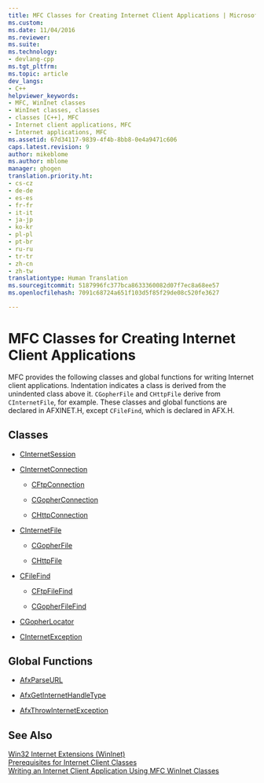 ```yaml
---
title: MFC Classes for Creating Internet Client Applications | Microsoft Docs
ms.custom: 
ms.date: 11/04/2016
ms.reviewer: 
ms.suite: 
ms.technology:
- devlang-cpp
ms.tgt_pltfrm: 
ms.topic: article
dev_langs:
- C++
helpviewer_keywords:
- MFC, WinInet classes
- WinInet classes, classes
- classes [C++], MFC
- Internet client applications, MFC
- Internet applications, MFC
ms.assetid: 67d34117-9839-4f4b-8bb8-0e4a9471c606
caps.latest.revision: 9
author: mikeblome
ms.author: mblome
manager: ghogen
translation.priority.ht:
- cs-cz
- de-de
- es-es
- fr-fr
- it-it
- ja-jp
- ko-kr
- pl-pl
- pt-br
- ru-ru
- tr-tr
- zh-cn
- zh-tw
translationtype: Human Translation
ms.sourcegitcommit: 5187996fc377bca8633360082d07f7ec8a68ee57
ms.openlocfilehash: 7091c68724a651f103d5f85f29de08c520fe3627

---
```

# MFC Classes for Creating Internet Client Applications
MFC provides the following classes and global functions for writing Internet client applications. Indentation indicates a class is derived from the unindented class above it. `CGopherFile` and `CHttpFile` derive from `CInternetFile`, for example. These classes and global functions are declared in AFXINET.H, except `CFileFind`, which is declared in AFX.H.  
  
## Classes  
  
-   [CInternetSession](../mfc/reference/cinternetsession-class.md)  
  
-   [CInternetConnection](../mfc/reference/cinternetconnection-class.md)  
  
    -   [CFtpConnection](../mfc/reference/cftpconnection-class.md)  
  
    -   [CGopherConnection](../mfc/reference/cgopherconnection-class.md)  
  
    -   [CHttpConnection](../mfc/reference/chttpconnection-class.md)  
  
-   [CInternetFile](../mfc/reference/cinternetfile-class.md)  
  
    -   [CGopherFile](../mfc/reference/cgopherfile-class.md)  
  
    -   [CHttpFile](../mfc/reference/chttpfile-class.md)  
  
-   [CFileFind](../mfc/reference/cfilefind-class.md)  
  
    -   [CFtpFileFind](../mfc/reference/cftpfilefind-class.md)  
  
    -   [CGopherFileFind](../mfc/reference/cgopherfilefind-class.md)  
  
-   [CGopherLocator](../mfc/reference/cgopherlocator-class.md)  
  
-   [CInternetException](../mfc/reference/cinternetexception-class.md)  
  
## Global Functions  
  
-   [AfxParseURL](../mfc/reference/internet-url-parsing-globals.md#afxparseurl)  
  
-   [AfxGetInternetHandleType](http://msdn.microsoft.com/library/754d6b3c-4eee-4190-8688-e4fb0381e92f)  
  
-   [AfxThrowInternetException](http://msdn.microsoft.com/library/c9645b10-9541-48b2-8b0c-94ca33fed3cb)  
  
## See Also  
 [Win32 Internet Extensions (WinInet)](../mfc/win32-internet-extensions-wininet.md)   
 [Prerequisites for Internet Client Classes](../mfc/prerequisites-for-internet-client-classes.md)   
 [Writing an Internet Client Application Using MFC WinInet Classes](../mfc/writing-an-internet-client-application-using-mfc-wininet-classes.md)



<!--HONumber=Jan17_HO2-->


